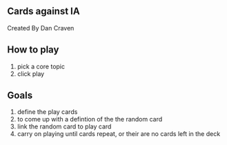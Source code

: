 ## Cards against IA

Created By Dan Craven

## How to play

1. pick a core topic
2. click play

## Goals
1. define the play cards
2. to come up with a defintion of the the random card
3. link the random card to play card
4. carry on playing until cards repeat, or their are no cards left in the deck

